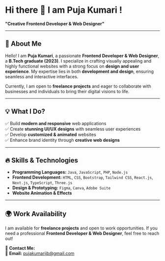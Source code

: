 #  Hi there 👋 I am Puja Kumari !

**"Creative Frontend Developer & Web Designer"**

---

## 👋 About Me
Hello! I am **Puja Kumari**, a passionate **Frontend Developer & Web Designer**, a **B.Tech graduate (2023)**. I specialize in crafting visually appealing and highly functional websites with a strong focus on **design and user experience**. My expertise lies in both **development and design**, ensuring seamless and interactive interfaces. 

Currently, I am open to **freelance projects** and eager to collaborate with businesses and individuals to bring their digital visions to life.

---

## 💡 What I Do?
✅ Build **modern and responsive** web applications  
✅ Create **stunning UI/UX designs** with seamless user experiences  
✅ Develop **customized & animated** websites  
✅ Enhance brand identity through **creative web designs**

---

## 🔥 Skills & Technologies
- **Programming Languages:** `Java`, `JavaScript`, `PHP`, `Node.js`   
- **Frontend Development:** `HTML`, `CSS`, `Bootstrap`, `Tailwind CSS`, `React.js`, `Next.js`, `TypeScript`, `Three.js`
- **Design & Prototyping:** `Figma`, `Canva`, `Adobe Suite`  
- **Website Animation & Effects**

---

## 🌍 Work Availability
I am available for **freelance projects** and open to work opportunities. If you need a professional **Frontend Developer & Web Designer**, feel free to reach out!

📩 **Contact Me:**  
📧 **Email:** [pujakumarijb@gmail.com](#)
